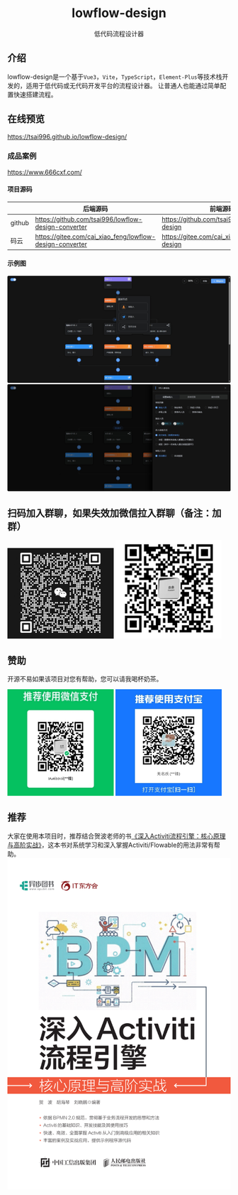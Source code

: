 <div align="center">
    <h1>lowflow-design</h1>
    <p>低代码流程设计器</p>
</div>

## 介绍
lowflow-design是一个基于`Vue3`，`Vite`，`TypeScript`，`Element-Plus`等技术栈开发的，适用于低代码或无代码开发平台的流程设计器。
让普通人也能通过简单配置快速搭建流程。
## 在线预览
https://tsai996.github.io/lowflow-design/
### 成品案例
https://www.666cxf.com/
#### 项目源码
|     |   后端源码  |   前端源码  |
|---  |--- | --- |
|  github   |  https://github.com/tsai996/lowflow-design-converter   |  https://github.com/tsai996/lowflow-design   |
|  码云   |  https://gitee.com/cai_xiao_feng/lowflow-design-converter   |  https://gitee.com/cai_xiao_feng/lowflow-design   |
#### 示例图
<p>
    <img alt="节点项" src="public/flow.png" style="display: inline-block"/>
    <img alt="属性面板" src="public/penal.png" style="display: inline-block"/>
</p>

## 扫码加入群聊，如果失效加微信拉入群聊（备注：加群）
<p>
    <img alt="微信群" src="public/wxq.png" width="240" style="display: inline-block"/>
    <img alt="微信" src="public/wx.png" width="240" style="display: inline-block"/>
</p>

## 赞助
开源不易如果该项目对您有帮助，您可以请我喝杯奶茶。
<p>
    <img alt="微信" src="public/wxpay.png" height="240" width="240" style="display: inline-block"/>
    <img alt="支付宝" src="public/alipay.png" height="240" width="240" style="display: inline-block"/>
</p>

## 推荐
大家在使用本项目时，推荐结合贺波老师的书[《深入Activiti流程引擎：核心原理与高阶实战》](https://item.m.jd.com/product/13928958.html?gx=RnAomTM2bmCImZxDqYAkVCoIHuIYVqc)，这本书对系统学习和深入掌握Activiti/Flowable的用法非常有帮助。
![book.png](public%2Fbook.png)
